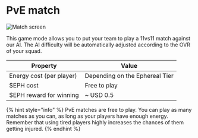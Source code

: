 # PvE match

![Match screen](<../.gitbook/assets/Ephere-UI Match.gif>)

This game mode allows you to put your team to play a 11vs11 match against our AI. The AI difficulty will be automatically adjusted according to the OVR of your squad.

| Property                 | Value                          |
| ------------------------ | ------------------------------ |
| Energy cost (per player) | Depending on the Ephereal Tier |
| $EPH cost                | Free to play                   |
| $EPH reward for winning  | \~ USD 0.5                     |

{% hint style="info" %}
PvE matches are free to play. You can play as many matches as you can, as long as your players have enough energy. Remember that using tired players highly increases the chances of them getting injured.
{% endhint %}
